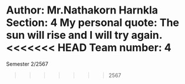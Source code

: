 Author: Mr.Nathakorn Harnkla
Section: 4
My personal quote: The sun will rise and I will try again.
<<<<<<< HEAD
Team number: 4
=======
Semester 2/2567
>>>>>>> 2567
